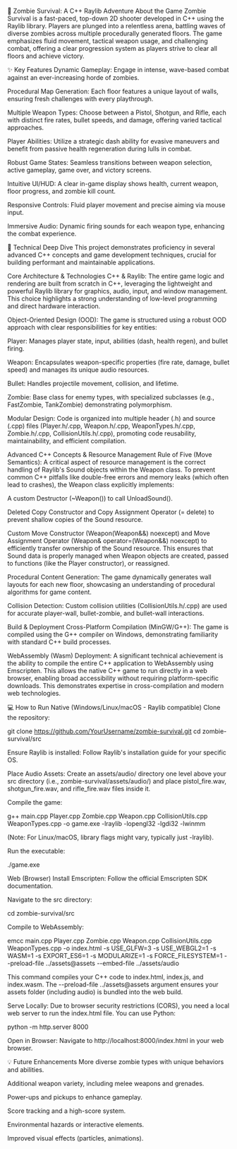 🧟 Zombie Survival: A C++ Raylib Adventure
About the Game
Zombie Survival is a fast-paced, top-down 2D shooter developed in C++ using the Raylib library. Players are plunged into a relentless arena, battling waves of diverse zombies across multiple procedurally generated floors. The game emphasizes fluid movement, tactical weapon usage, and challenging combat, offering a clear progression system as players strive to clear all floors and achieve victory.

✨ Key Features
Dynamic Gameplay: Engage in intense, wave-based combat against an ever-increasing horde of zombies.

Procedural Map Generation: Each floor features a unique layout of walls, ensuring fresh challenges with every playthrough.

Multiple Weapon Types: Choose between a Pistol, Shotgun, and Rifle, each with distinct fire rates, bullet speeds, and damage, offering varied tactical approaches.

Player Abilities: Utilize a strategic dash ability for evasive maneuvers and benefit from passive health regeneration during lulls in combat.

Robust Game States: Seamless transitions between weapon selection, active gameplay, game over, and victory screens.

Intuitive UI/HUD: A clear in-game display shows health, current weapon, floor progress, and zombie kill count.

Responsive Controls: Fluid player movement and precise aiming via mouse input.

Immersive Audio: Dynamic firing sounds for each weapon type, enhancing the combat experience.

🚀 Technical Deep Dive
This project demonstrates proficiency in several advanced C++ concepts and game development techniques, crucial for building performant and maintainable applications.

Core Architecture & Technologies
C++ & Raylib: The entire game logic and rendering are built from scratch in C++, leveraging the lightweight and powerful Raylib library for graphics, audio, input, and window management. This choice highlights a strong understanding of low-level programming and direct hardware interaction.

Object-Oriented Design (OOD): The game is structured using a robust OOD approach with clear responsibilities for key entities:

Player: Manages player state, input, abilities (dash, health regen), and bullet firing.

Weapon: Encapsulates weapon-specific properties (fire rate, damage, bullet speed) and manages its unique audio resources.

Bullet: Handles projectile movement, collision, and lifetime.

Zombie: Base class for enemy types, with specialized subclasses (e.g., FastZombie, TankZombie) demonstrating polymorphism.

Modular Design: Code is organized into multiple header (.h) and source (.cpp) files (Player.h/.cpp, Weapon.h/.cpp, WeaponTypes.h/.cpp, Zombie.h/.cpp, CollisionUtils.h/.cpp), promoting code reusability, maintainability, and efficient compilation.

Advanced C++ Concepts & Resource Management
Rule of Five (Move Semantics): A critical aspect of resource management is the correct handling of Raylib's Sound objects within the Weapon class. To prevent common C++ pitfalls like double-free errors and memory leaks (which often lead to crashes), the Weapon class explicitly implements:

A custom Destructor (~Weapon()) to call UnloadSound().

Deleted Copy Constructor and Copy Assignment Operator (= delete) to prevent shallow copies of the Sound resource.

Custom Move Constructor (Weapon(Weapon&&) noexcept) and Move Assignment Operator (Weapon& operator=(Weapon&&) noexcept) to efficiently transfer ownership of the Sound resource. This ensures that Sound data is properly managed when Weapon objects are created, passed to functions (like the Player constructor), or reassigned.

Procedural Content Generation: The game dynamically generates wall layouts for each new floor, showcasing an understanding of procedural algorithms for game content.

Collision Detection: Custom collision utilities (CollisionUtils.h/.cpp) are used for accurate player-wall, bullet-zombie, and bullet-wall interactions.

Build & Deployment
Cross-Platform Compilation (MinGW/G++): The game is compiled using the G++ compiler on Windows, demonstrating familiarity with standard C++ build processes.

WebAssembly (Wasm) Deployment: A significant technical achievement is the ability to compile the entire C++ application to WebAssembly using Emscripten. This allows the native C++ game to run directly in a web browser, enabling broad accessibility without requiring platform-specific downloads. This demonstrates expertise in cross-compilation and modern web technologies.

💻 How to Run
Native (Windows/Linux/macOS - Raylib compatible)
Clone the repository:

git clone https://github.com/YourUsername/zombie-survival.git
cd zombie-survival/src

Ensure Raylib is installed: Follow Raylib's installation guide for your specific OS.

Place Audio Assets: Create an assets/audio/ directory one level above your src directory (i.e., zombie-survival/assets/audio/) and place pistol_fire.wav, shotgun_fire.wav, and rifle_fire.wav files inside it.

Compile the game:

g++ main.cpp Player.cpp Zombie.cpp Weapon.cpp CollisionUtils.cpp WeaponTypes.cpp -o game.exe -lraylib -lopengl32 -lgdi32 -lwinmm

(Note: For Linux/macOS, library flags might vary, typically just -lraylib).

Run the executable:

./game.exe

Web (Browser)
Install Emscripten: Follow the official Emscripten SDK documentation.

Navigate to the src directory:

cd zombie-survival/src

Compile to WebAssembly:

emcc main.cpp Player.cpp Zombie.cpp Weapon.cpp CollisionUtils.cpp WeaponTypes.cpp -o index.html -s USE_GLFW=3 -s USE_WEBGL2=1 -s WASM=1 -s EXPORT_ES6=1 -s MODULARIZE=1 -s FORCE_FILESYSTEM=1 --preload-file ../assets@assets --embed-file ../assets/audio

This command compiles your C++ code to index.html, index.js, and index.wasm. The --preload-file ../assets@assets argument ensures your assets folder (including audio) is bundled into the web build.

Serve Locally: Due to browser security restrictions (CORS), you need a local web server to run the index.html file. You can use Python:

python -m http.server 8000

Open in Browser: Navigate to http://localhost:8000/index.html in your web browser.

💡 Future Enhancements
More diverse zombie types with unique behaviors and abilities.

Additional weapon variety, including melee weapons and grenades.

Power-ups and pickups to enhance gameplay.

Score tracking and a high-score system.

Environmental hazards or interactive elements.

Improved visual effects (particles, animations).
